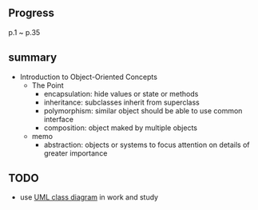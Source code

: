 ## Progress
p.1 ~ p.35

## summary
- Introduction to Object-Oriented Concepts
  - The Point
    - encapsulation: hide values or state or methods
    - inheritance: subclasses inherit from superclass
    - polymorphism: similar object should be able to use common interface
    - composition: object maked by multiple objects
  - memo
    - abstraction: objects or systems to focus attention on details of greater importance 

## TODO
- use [UML class diagram](https://www.visual-paradigm.com/guide/uml-unified-modeling-language/uml-class-diagram-tutorial/) in work and study
